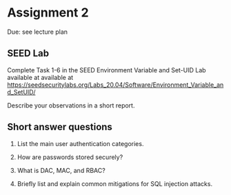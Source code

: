 # Assignment 2

Due: see lecture plan

## SEED Lab

Complete Task 1-6 in the SEED Environment Variable and Set-UID Lab available at available at https://seedsecuritylabs.org/Labs_20.04/Software/Environment_Variable_and_SetUID/

Describe your observations in a short report.

## Short answer questions

1. List the main user authentication categories.

2. How are passwords stored securely?

3. What is DAC, MAC, and RBAC?

4. Briefly list and explain common mitigations for SQL injection attacks.



